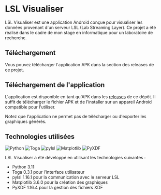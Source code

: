 # LSL Visualiser

LSL Visualiser est une application Android conçue pour visualiser les données provenant d'un serveur LSL (Lab Streaming
Layer). Ce projet a été réalisé dans le cadre de mon stage en informatique pour un laboratoire de recherche.

## Téléchargement

Vous pouvez télécharger l'application APK dans la section des releases de ce projet.

## Téléchargement de l'application

L'application est disponible en tant qu'APK dans les [releases](https://github.com/KyucraftV2/LSLVisualiser/releases) de
ce dépôt. Il suffit de télécharger le fichier APK et de l'installer sur un appareil Android compatible pour l'utiliser.

Notez que l'application ne permet pas de télécharger ou d'exporter les graphiques générés.

## Technologies utilisées

![Python](https://img.shields.io/badge/python-3.11-red)
![Toga](https://img.shields.io/badge/Toga-0.3.1-orange)
![pylsl](https://img.shields.io/badge/PyLSL-1.16.1-orange)
![Matplotlib](https://img.shields.io/badge/MatPlotLib-3.6.0-yellow)
![PyXDF](https://img.shields.io/badge/PyXDF-1.16.4-yellow)

LSL Visualiser a été développé en utilisant les technologies suivantes :

- Python 3.11
- Toga 0.3.1 pour l'interface utilisateur
- pylsl 1.16.1 pour la communication avec le serveur LSL
- Matplotlib 3.6.0 pour la création des graphiques
- PyXDF 1.16.4 pour la gestion des fichiers XDF